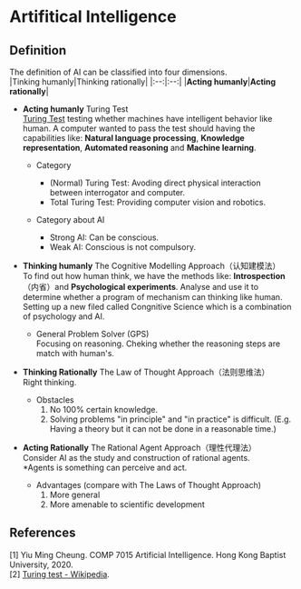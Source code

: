 # Artifitical Intelligence

## Definition
The definition of AI can be classified into four dimensions.  
|Tinking humanly|Thinking rationally|
|:--:|:--:|
|<span style="font-weight:bold">Acting humanly</span>|<span  style="font-weight:bold">Acting rationally</span>|

+ **Acting humanly** Turing Test  
  [Turing Test](/hello-world/computing-machinery-and-intelligence) testing whether machines have intelligent behavior like human. A computer wanted to pass the test should having the capabilities like: **Natural language processing**, **Knowledge representation**, **Automated reasoning** and **Machine learning**.  
  
  + Category  
    + (Normal) Turing Test: Avoding direct physical interaction between interrogator and computer.  
    + Total Turing Test: Providing computer vision and robotics.

  + Category about AI  
    + Strong AI: Can be conscious.  
    + Weak AI: Conscious is not compulsory.  

+ **Thinking humanly** The Cognitive Modelling Approach（认知建模法）  
  To find out how human think, we have the methods like: **Introspection**（内省）and **Psychological experiments**. Analyse and use it to determine whether a program of mechanism can thinking like human. Setting up a new filed called Congnitive Science which is a combination of psychology and AI.  

  + General Problem Solver (GPS)  
    Focusing on reasoning. Cheking whether the reasoning steps are match with human's.  

+ **Thinking Rationally** The Law of Thought Approach（法则思维法）  
  Right thinking.
  
  + Obstacles  
    1. No 100% certain knowledge.  
    2. Solving problems "in principle" and "in practice" is difficult. (E.g. Having a theory but it can not be done in a reasonable time.)  

+ **Acting Rationally** The Rational Agent Approach（理性代理法）  
  Consider AI as the study and construction of rational agents.  
  *Agents is something can perceive and act.  

  + Advantages (compare with The Laws of Thought Approach)  
    1. More general  
    2. More amenable to scientific development
  
  

## References
[1] Yiu Ming Cheung. COMP 7015 Artificial Intelligence. Hong Kong Baptist University, 2020.   
[2] [Turing test - Wikipedia](https://en.wikipedia.org/wiki/Turing_test).